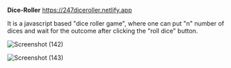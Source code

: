 **Dice-Roller**
https://247diceroller.netlify.app

It is a javascript based "dice roller game", where one can put "n" number of dices and wait for the outcome after clicking the "roll dice" button.

![Screenshot (142)](https://github.com/Mansi0218/Dice/assets/95520980/568b44d2-3e9c-4517-8500-c786dcbfb592)

![Screenshot (143)](https://github.com/Mansi0218/Dice/assets/95520980/128e62c3-54b1-4649-80fd-76bb185ef3f1)
